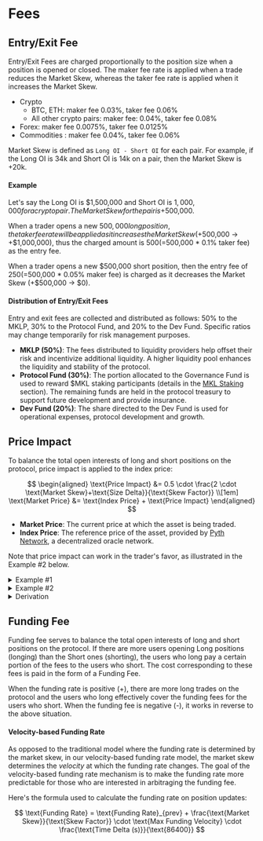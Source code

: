 # Fees

## **Entry/Exit Fee**

Entry/Exit Fees are charged proportionally to the position size when a position is opened or closed. The maker fee rate is applied when a trade reduces the Market Ske&#x77;_,_ whereas the taker fee rate is applied when it increases the Market Skew.

* Crypto
  * BTC, ETH: maker fee 0.03%, taker fee 0.06%
  * All other crypto pairs: maker fee: 0.04%, taker fee 0.08%
* Forex: maker fee 0.0075%, taker fee 0.0125%
* Commodities : maker fee 0.04%, taker fee 0.06%

Market Skew is defined as `Long OI - Short OI` for each pair. For example, if the Long OI is 34k and Short OI is 14k on a pair, then the Market Skew is +20k.

#### Example

Let's say the Long OI is $1,500,000 and Short OI is $1,000,000 for a crypto pair. The Market Skew for the pair is +$500,000.

When a trader opens a new $500,000 long position, the taker fee rate will be applied as it increases the Market Skew (+$500,000 -> +$1,000,000), thus the charged amount is $500 (=$500,000 \* 0.1% taker fee) as the entry fee.

When a trader opens a new $500,000 short position, then the entry fee of $250 (=$500,000 \* 0.05% maker fee) is charged as it decreases the Market Skew (+$500,000 -> $0).

#### Distribution of Entry/Exit Fees

Entry and exit fees are collected and distributed as follows: 50% to the MKLP, 30% to the Protocol Fund, and 20% to the Dev Fund. Specific ratios may change temporarily for risk management purposes.

* **MKLP (50%)**: The fees distributed to liquidity providers help offset their risk and incentivize additional liquidity. A higher liquidity pool enhances the liquidity and stability of the protocol.
* **Protocol Fund (30%)**: The portion allocated to the Governance Fund is used to reward $MKL staking participants (details in the [MKL Staking](../mkl-tokenomics/mkl-staking.md) section). The remaining funds are held in the protocol treasury to support future development and provide insurance.
* **Dev Fund (20%)**: The share directed to the Dev Fund is used for operational expenses, protocol development and growth.

## **Price Impact**

To balance the total open interests of long and short positions on the protocol, price impact is applied to the index price:

$$
\begin{aligned}
\text{Price Impact} &= 0.5 \cdot \frac{2 \cdot \text{Market Skew}+\text{Size Delta}}{\text{Skew Factor}} \\[1em]
\text{Market Price} &= \text{Index Price} + \text{Price Impact}
\end{aligned}
$$

* **Market Price**: The current price at which the asset is being traded.
* **Index Price**: The reference price of the asset, provided by [Pyth Network](price-feed.md), a decentralized oracle network.

Note that price impact can work in the trader's favor, as illustrated in the Example #2 below.

<details>

<summary>Example #1</summary>

* Current BTC/USD price: $25,000
* Long open interest in BTC/USD: $1,500,000
* Short open interest in BTC/USD: $1,000,000
* Market skew: +$500,000
* BTC/USD skewFactor: 2\*10^9
* If trader opens a new $500,000 long position of BTC/USD, then the price impact would be 0.000375 (=`0.5 * {500,000/ (2*10^9) + 1,000,000 / (2*10^9)}`).
* The trader would enter at $25,009.375 (+0.0375%).

</details>

<details>

<summary>Example #2</summary>

* Current BTC/USD price: $25,000
* Long open interest in BTC/USD: $1,000,000
* Short open interest in BTC/USD: $1,800,000
* Market skew: -$800,000
* BTC/USD skewFactor: 2\*10^9
* If trader opens a new $200,000 long position of BTC/USD, then the price impact would be -0.00035 (=`0.5 * {-800,000/ (2*10^9) -600,000 / (2*10&9)}`)
* The trader would enter at $24,991.25 (-0.035%).

</details>

<details>

<summary>Derivation</summary>

$$\begin{aligned} \text{Price Impact} &= \frac{\text{Price Impact}_{before} + \text{Price Impact}_{after}}{2} \\[1em] \text{Price Impact}_{before} &= \frac{\text{Market Skew}}{\text{Skew Factor}} \\[1em] \text{Price Impact}_{after} &= \frac{\text{Market Skew} + \Delta \text{Position Size}}{\text{Skew Factor}} \end{aligned}$$

</details>

## **Funding Fee**

Funding fee serves to balance the total open interests of long and short positions on the protocol. If there are more users opening Long positions (longing) than the Short ones (shorting), the users who long pay a certain portion of the fees to the users who short. The cost corresponding to these fees is paid in the form of a Funding Fee.

When the funding rate is positive (+), there are more long trades on the protocol and the users who long effectively cover the funding fees for the users who short. When the funding fee is negative (-), it works in reverse to the above situation.

#### Velocity-based Funding Rate

As opposed to the traditional model where the funding rate is determined by the market skew, in our velocity-based funding rate model, the market skew determines the _velocity_ at which the funding rate changes. The goal of the velocity-based funding rate mechanism is to make the funding rate more predictable for those who are interested in arbitraging the funding fee.

Here's the formula used to calculate the funding rate on position updates:

$$
\text{Funding Rate} = \text{Funding Rate}_{prev} + \frac{\text{Market Skew}}{\text{Skew Factor}} \cdot \text{Max Funding Velocity} \cdot \frac{\text{Time Delta (s)}}{\text{86400}}
$$

